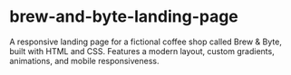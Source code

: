 # brew-and-byte-landing-page
A responsive landing page for a fictional coffee shop called Brew &amp; Byte, built with HTML and CSS. Features a modern layout, custom gradients, animations, and mobile responsiveness.
